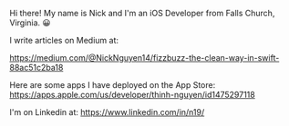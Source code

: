 Hi there! My name is Nick and I'm an iOS Developer from Falls Church, Virginia. 😀

I write articles on Medium at:

https://medium.com/@NickNguyen14/fizzbuzz-the-clean-way-in-swift-88ac51c2ba18

Here are some apps I have deployed on the App Store:
https://apps.apple.com/us/developer/thinh-nguyen/id1475297118

I'm on Linkedin at: https://www.linkedin.com/in/n19/
